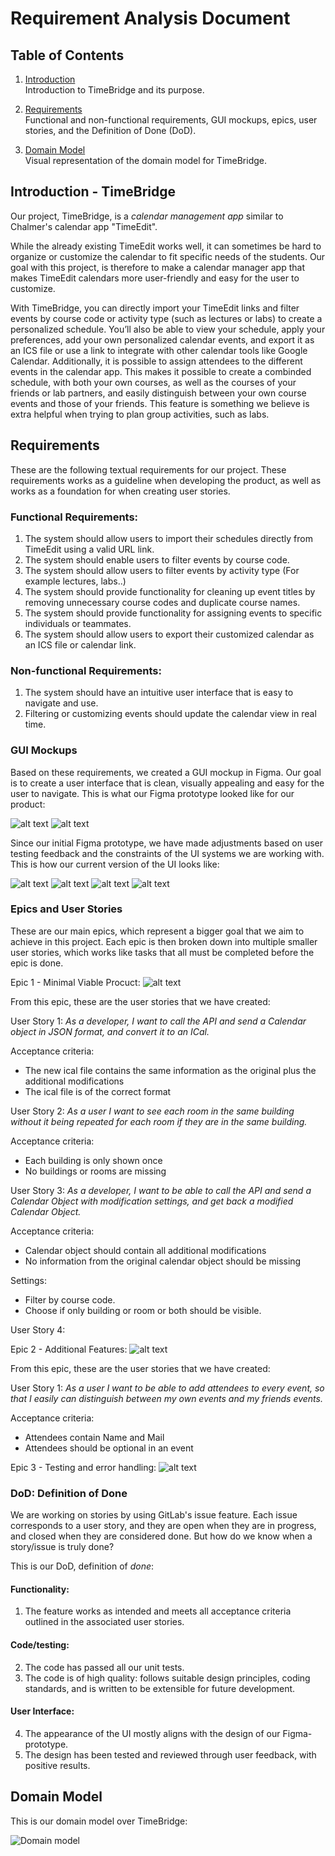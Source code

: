 # Requirement Analysis Document

## Table of Contents

1. [Introduction](#introduction---timebridge)  
   Introduction to TimeBridge and its purpose.  

2. [Requirements](#requirements)  
   Functional and non-functional requirements, GUI mockups, epics, user stories, and the Definition of Done (DoD).  

3. [Domain Model](#domain-model)  
   Visual representation of the domain model for TimeBridge.  


## Introduction - TimeBridge

Our project, TimeBridge, is a *calendar management app* similar to Chalmer's calendar app "TimeEdit".
 
While the already existing TimeEdit works well, it can sometimes be hard to organize or customize the calendar to fit specific needs of the students. Our goal with this project, is therefore to make a calendar manager app that makes TimeEdit calendars more user-friendly and easy for the user to customize. 

With TimeBridge, you can directly import your TimeEdit links and filter events by course code or activity type (such as lectures or labs) to create a personalized schedule. You’ll also be able to view your schedule, apply your preferences, add your own personalized calendar events, and export it as an ICS file or use a link to integrate with other calendar tools like Google Calendar. Additionally, it is possible to assign attendees to the different events in the calendar app. This makes it possible to create a combinded schedule, with both your own courses, as well as the courses of your friends or lab partners, and easily distinguish between your own course events and those of your friends. This feature is something we believe is extra helpful when trying to plan group activities, such as labs. 

## Requirements
These are the following textual requirements for our project. These requirements works as a guideline when developing the product, as well as works as a foundation for when creating user stories.

### Functional Requirements:
1. The system should allow users to import their schedules directly from TimeEdit using a valid URL link.
2. The system should enable users to filter events by course code.
3. The system should allow users to filter events by activity type (For example lectures, labs..)
4. The system should provide functionality for cleaning up event titles by removing unnecessary course codes and duplicate course names.
5. The system should provide functionality for assigning events to specific individuals or teammates.
6. The system should allow users to export their customized calendar as an ICS file or calendar link.

### Non-functional Requirements:
1. The system should have an intuitive user interface that is easy to navigate and use.
2. Filtering or customizing events should update the calendar view in real time.

### GUI Mockups
Based on these requirements, we created a GUI mockup in Figma. Our goal is to create a user interface that is clean, visually appealing and easy for the user to navigate. 
This is what our Figma prototype looked like for our product:

![alt text](image.png)
![alt text](image-5.png)

Since our initial Figma prototype, we have made adjustments based on user testing feedback and the constraints of the UI systems we are working with. This is how our current version of the UI looks like:

![alt text](image-9.png)
![alt text](image-10.png)
![alt text](image-11.png)
![alt text](image-12.png)


### Epics and User Stories
These are our main epics, which represent a bigger goal that we aim to achieve in this project. Each epic is then broken down into multiple smaller user stories, which works like tasks that all must be completed before the epic is done. 


Epic 1 - Minimal Viable Procuct:
![alt text](image-13.png)

From this epic, these are the user stories that we have created:


User Story 1: _As a developer, I want to call the API and send a Calendar object in JSON format, and convert it to an ICal._

Acceptance criteria:

* The new ical file contains the same information as the original plus the additional modifications
* The ical file is of the correct format

User Story 2: _As a user I want to see each room in the same building without it being repeated for each room if they are in the same building._

Acceptance criteria:

* Each building is only shown once
* No buildings or rooms are missing

User Story 3: _As a developer, I want to be able to call the API and send a Calendar Object with modification settings, and get back a modified Calendar Object._

Acceptance criteria:

* Calendar object should contain all additional modifications
* No information from the original calendar object should be missing

Settings:
* Filter by course code.
* Choose if only building or room or both should be visible.

User Story 4: 

Epic 2 - Additional Features:
![alt text](image-14.png)

From this epic, these are the user stories that we have created:

User Story 1: _As a user I want to be able to add attendees to every event, so that I easily can distinguish between my own events and my friends events._

Acceptance criteria:
* Attendees contain Name and Mail
* Attendees should be optional in an event


Epic 3 - Testing and error handling:
![alt text](image-15.png)



### DoD: Definition of Done
We are working on stories by using GitLab's issue feature. Each issue corresponds to a user story, and they are open when they are in progress, and closed when they are considered done. 
But how do we know when a story/issue is truly done?

This is our DoD, definition of *done*:

#### Functionality:
1. The feature works as intended and meets all acceptance criteria outlined in the associated user stories.

#### Code/testing:
2. The code has passed all our unit tests.
3. The code is of high quality: follows suitable design principles, coding standards, and is written to be extensible for future development.

#### User Interface:
4. The appearance of the UI mostly aligns with the design of our Figma-prototype.
5. The design has been tested and reviewed through user feedback, with positive results.


## Domain Model
This is our domain model over TimeBridge:

![Domain model](diagram.drawio.svg)


